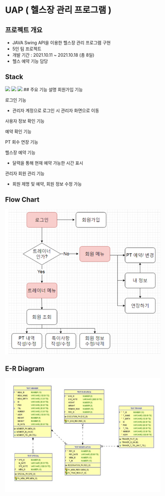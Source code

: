 # UAP ( 헬스장 관리 프로그램 )
## 프로젝트 개요
+ JAVA Swing API을 이용한 헬스장 관리 프로그램 구현
+ 5인 팀 프로젝트
+ 개발 기간 : 2021.10.11 ~ 2021.10.18 (총 8일)
+ 헬스 예약 기능 담당
## Stack
<img src="https://img.shields.io/badge/java-violet?style=for-the-badge&logo=java&logoColor=white">
<img src="https://img.shields.io/badge/oracle-red?style=for-the-badge&logo=oracle&logoColor=white"> <img src="https://img.shields.io/badge/eclipse-navy?style=for-the-badge&logo=eclipse&logoColor=white"> 
## 주요 기능 설명
회원가입 기능

로그인 기능
+ 관리자 계정으로 로그인 시 관리자 화면으로 이동

사용자 정보 확인 기능

예약 확인 기능

PT 회수 연장 기능

헬스장 예약 기능
+ 달력을 통해 현재 예약 가능한 시간 표시

관리자 회원 관리 기능
+ 회원 제명 및 예약, 회원 정보 수정 가능

## Flow Chart
![Flow Chart](images/flow%20chart.png)


## E-R Diagram
![E-R Diagram](images/UAP%20E-R%20diagram.png)
